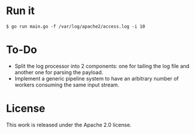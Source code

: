 Run it
======

```
$ go run main.go -f /var/log/apache2/access.log -i 10
```

To-Do
=====

* Split the log processor into 2 components: one for tailing the log file and
  another one for parsing the payload.
* Implement a generic pipeline system to have an arbitrary number of workers
  consuming the same input stream.

License
=======

This work is released under the Apache 2.0 license.
